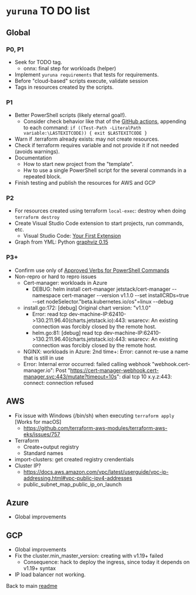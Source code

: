 # `yuruna` TO DO list

## Global

### P0, P1

- Seek for TODO tag.
  - onnx: final step for workloads (helper)
- Implement `yuruna requirements` that tests for requirements.
- Before "cloud-based" scripts execute, validate session
- Tags in resources created by the scripts.

### P1

- Better PowerShell scripts (likely eternal goal!).
  - Consider check behavior like that of the [GitHub actions](https://docs.github.com/en/actions/reference/workflow-syntax-for-github-actions), appending to each command: `if ((Test-Path -LiteralPath variable:\LASTEXITCODE)) { exit $LASTEXITCODE }`
- Warn if .terraform already exists: may not create resources.
- Check if terraform requires variable and not provide it if not needed (avoids warnings).
- Documentation
  - How to start new project from the "template".
  - Hw to use a single PowerShell script for the several commands in a repeated block.
- Finish testing and publish the resources for AWS and GCP

### P2

- For resources created using terraform `local-exec`: destroy when doing `terraform destroy`
- Create Visual Studio Code extension to start projects, run commands, etc.
  - Visual Studio Code: [Your First Extension](https://code.visualstudio.com/api/get-started/your-first-extension)
- Graph from YML: Python [graphviz 0.15](https://pypi.org/project/graphviz/)

### P3+

- Confirm use only of [Approved Verbs for PowerShell Commands](https://docs.microsoft.com/en-us/powershell/scripting/developer/cmdlet/approved-verbs-for-windows-powershell-commands?view=powershell-7.1)
- Non-repro or hard to repro issues
  - Cert-manager: workloads in Azure
    - DEBUG: helm install cert-manager jetstack/cert-manager --namespace cert-manager --version v1.1.0 --set installCRDs=true --set nodeSelector."beta\.kubernetes\.io/os"=linux --debug
  - install.go:172: [debug] Original chart version: "v1.1.0"
    - Error: read tcp dev-machine-IP:62410->130.211.96.40(charts.jetstack.io):443: wsarecv: An existing connection was forcibly closed by the remote host.
    - helm.go:81: [debug] read tcp dev-machine-IP:62410->130.211.96.40(charts.jetstack.io):443: wsarecv: An existing connection was forcibly closed by the remote host.
  - NGINX: workloads in Azure: 2nd time+: Error: cannot re-use a name that is still in use
  - Error: Internal error occurred: failed calling webhook "webhook.cert-manager.io": Post "https://cert-manager-webhook.cert-manager.svc:443/mutate?timeout=10s": dial tcp 10 x.y.z:443: connect: connection refused

## AWS

- Fix issue with Windows (/bin/sh) when executing `terraform apply` [Works for macOS]
  - <https://github.com/terraform-aws-modules/terraform-aws-eks/issues/757>
- Terraform
  - Create+output registry
  - Standard names
- import-clusters: get created registry crendentials
- Cluster IP?
  - <https://docs.aws.amazon.com/vpc/latest/userguide/vpc-ip-addressing.html#vpc-public-ipv4-addresses>
  - public_subnet_map_public_ip_on_launch

## Azure

- Global improvements

## GCP

- Global improvements
- Fix the cluster.min_master_version: creating with v1.19+ failed
  - Consequence: hack to deploy the ingress, since today it depends on v1.19+ syntax
- IP load balancer not working.

Back to main [readme](../README.md)
